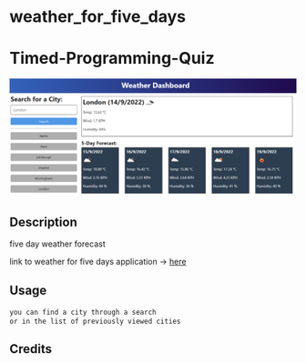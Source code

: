 # weather_for_five_days

# Timed-Programming-Quiz

![application screenshot](assets/images/demo.png)

## Description
five day weather forecast

link to weather for five days application -> [here](https://khomych1004.github.io/weather_for_five_days/)

## Usage
```
you can find a city through a search
or in the list of previously viewed cities
```

## Credits
